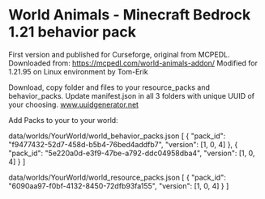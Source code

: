 # World Animals - Minecraft Bedrock 1.21 behavior pack

First version and published for Curseforge, original from MCPEDL. 
Downloaded from: https://mcpedl.com/world-animals-addon/
Modified for 1.21.95 on Linux environment by Tom-Erik


Download, copy folder and files to your resource_packs and behavior_packs. 
Update manifest.json in all 3 folders with unique UUID of your choosing. 
www.uuidgenerator.net


Add Packs to your to your world:

data/worlds/YourWorld/world_behavior_packs.json
[
	{
		"pack_id": "f9477432-52d7-458d-b5b4-76bed4addfb7",
		"version": [1, 0, 4]
	},
	{
		"pack_id": "5e220a0d-e3f9-47be-a792-ddc04958dba4",
		"version": [1, 0, 4]
	}
]


data/worlds/YourWorld/world_resource_packs.json
[
	{
		"pack_id": "6090aa97-f0bf-4132-8450-72dfb93fa155",
		"version": [1, 0, 4]
	}
]


